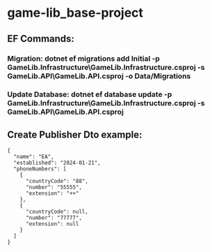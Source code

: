 # game-lib_base-project

## EF Commands:
### Migration: dotnet ef migrations add Initial -p GameLib.Infrastructure\GameLib.Infrastructure.csproj -s GameLib.API\GameLib.API.csproj -o Data/Migrations
### Update Database:  dotnet ef database update -p GameLib.Infrastructure\GameLib.Infrastructure.csproj -s GameLib.API\GameLib.API.csproj

## Create Publisher Dto example:
```
{
  "name": "EA",
  "established": "2024-01-21",
  "phoneNumbers": [
    {
      "countryCode": "88",
      "number": "55555",
      "extension": "++"
    },
    {
      "countryCode": null,
      "number": "77777",
      "extension": null
    }
  ]
}
```
